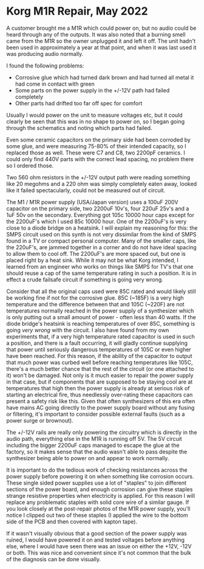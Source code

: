 # Korg M1R Repair, May 2022

A customer brought me a M1R which could power on, but no audio could be heard through any of the outputs. It was also noted that a burning smell came from the M1R so the owner unplugged it and left it off. The unit hadn't been used in approximately a year at that point, and when it was last used it was producing audio normally. 

I found the following problems:

* Corrosive glue which had turned dark brown and had turned all metal it had come in contact with green
* Some parts on the power supply in the +/-12V path had failed completely
* Other parts had drifted too far off spec for comfort

Usually I would power on the unit to measure voltages etc, but it could clearly be seen that this was in no shape to power on, so I began going through the schematics and noting which parts had failed.

Even some ceramic capacitors on the primary side had been corroded by some glue, and were measuring 75-80% of their intended capacity, so I replaced those as well. These were C7 and C8, two 2200pF ceramics. I could only find 440V parts with the correct lead spacing, no problem there so I ordered those.

Two 560 ohm resistors in the +/-12V output path were reading something like 20 megohms and a 220 ohm was simply completely eaten away, looked like it failed spectacularly, could not be measured out of circuit.

The M1 / M1R power supply (USA/Japan version) uses a 100uF 200V capacitor on the primary side, two 2200uF 10v's, four 220uF 25v's and a 1uF 50v on the secondary. Everything got 105c 10000 hour caps except for the 2200uF's which I used 85c 10000 hour. One of the 2200uF's is very close to a diode bridge on a heatsink. I will explain my reasoning for this: the SMPS circuit used on this synth is not very dissimilar from the kind of SMPS found in a TV or compact personal computer. Many of the smaller caps, like the 220uF's, are jammed together in a corner and do not have ideal spacing to allow them to cool off. The 2200uF's are more spaced out, but one is placed right by a heat sink. While it may not be what Korg intended, I learned from an engineer who works on things like SMPS for TV's that one should reuse a cap of the same temperature rating in such a position. It is in effect a crude failsafe circuit if something is going very wrong. 

Consider that all the original caps used were 85C rated and would likely still be working fine if not for the corrosive glue. 85C (~185F) is a very high temperature and the difference between that and 105C (~220F) are not temperatures normally reached in the power supply of a synthesizer which is only putting out a small amount of power - often less than 40 watts. If the diode bridge's heatsink is reaching temperatures of over 85C, something is going _very wrong_ with the circuit. I also have found from my own experiments that, if a very high temperature rated capacitor is used in such a position, and there is a fault occurring, it will gladly continue supplying that power until seriously dangerous temperatures of 105C or even higher have been reached. For this reason, if the ability of the capacitor to output that much power was curbed well before reaching temperatures like 105C, there's a much better chance that the rest of the circuit (or one attached to it) won't be damaged. Not only is it much easier to repair the power supply in that case, but if components that are supposed to be staying cool are at temperatures that high then the power supply is already at serious risk of starting an electrical fire, thus needlessly over-rating these capacitors can present a safety risk like this. Given that often synthesizers of this era often have mains AC going directly to the power supply board without any fusing or filtering, it's important to consider possible external faults (such as a power surge or brownout).

The +/-12V rails are really only powering the circuitry which is directly in the audio path, everything else in the M1R is running off 5V. The 5V circuit including the bigger 2200uF caps managed to escape the glue at the factory, so it makes sense that the audio wasn't able to pass despite the synthesizer being able to power on and appear to work normally. 

It is important to do the tedious work of checking resistances across the power supply before powering it on when something like corrosion occurs. These single sided power supplies use a lot of "staples" to join different sections of the power board, and enough corrosion can give these staples strange resistive properties when electricity is applied. For this reason I will replace any problematic staples with solid core wire of a similar gauge. If you look closely at the post-repair photos of the M1R power supply, you'll notice I clipped out two of these staples (I applied the wire to the bottom side of the PCB and then covered with kapton tape).

If it wasn't visually obvious that a good section of the power supply was ruined, I would have powered it on and tested voltages before anything else, where I would have seen there was an issue on either the +12V, -12V or both. This was nice and convenient since it's not common that the bulk of the diagnosis can be done visually. 
